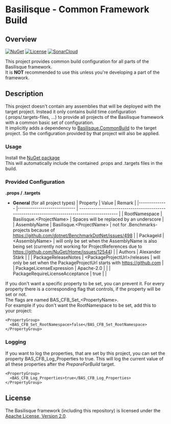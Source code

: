 <!--
   Copyright 2023-2025 Alexander Stärk

   Licensed under the Apache License, Version 2.0 (the "License");
   you may not use this file except in compliance with the License.
   You may obtain a copy of the License at

       http://www.apache.org/licenses/LICENSE-2.0

   Unless required by applicable law or agreed to in writing, software
   distributed under the License is distributed on an "AS IS" BASIS,
   WITHOUT WARRANTIES OR CONDITIONS OF ANY KIND, either express or implied.
   See the License for the specific language governing permissions and
   limitations under the License.
-->
# Basilisque - Common Framework Build

## Overview
[![NuGet](https://img.shields.io/badge/NuGet-latest-%23004880.svg?logo=nuget)](https://www.nuget.org/packages/Basilisque.CommonFrameworkBuild)
[![License](https://img.shields.io/badge/License-Apache%20License%202.0-%23D22128.svg?logo=apache&logoColor=%23D22128)](LICENSE.txt)
[![SonarCloud](https://img.shields.io/badge/SonarCloud-main-%23F3702A.svg?logo=sonarcloud&logoColor=%23F3702A)](https://sonarcloud.io/project/overview?id=basilisque-framework_CommonFrameworkBuild)  

This project provides common build configuration for all parts of the Basilisque framework.  
It is __NOT__ recommended to use this unless you're developing a part of the framework.

## Description
This project doesn't contain any assemblies that will be deployed with the target project. Instead it only contains build time configuration (.props/.targets-files, ...) to provide all projects of the Basilisque framework with a common basic set of configuration.  
It implicitly adds a dependency to [Basilisque.CommonBuild](https://github.com/basilisque-framework/CommonBuild) to the target project. So the configuration provided by that project will also be applied.  

### Usage
Install the [NuGet package](https://www.nuget.org/packages/Basilisque.CommonFrameworkBuild)  
This will automatically include the contained .props and .targets files in the build.
<!--
### Conventions
The configuration is based on conventions regarding the names of the target projects. _(The folder structure of the solution is irrelevant.)_

>__ExampleSolution__
>- MyProject.[__Service__](#servicesConfig)  
>_<sup>Containing the startup code of a backend (Windows) service<sup>_
>- MyProject.Service.[__Tests__](#testsConfig)  
>_<sup>Containing automated tests. In this case for the MyProject.Service-project<sup>_
>- MyProject.[__API__](#apiConfig)  
>_<sup>Containing the public facing code of the backend (API-Controllers, ...)<sup>_
>- MyProject.API.[__Tests__](#testsConfig)  
>_<sup>Containing automated tests. In this case for the MyProject.API-project<sup>_
>- MyProject.[__Domain__](#domainConfig)  
>_<sup>Containing the business logic<sup>_
>- MyProject.Domain.[__Tests__](#testsConfig)  
>_<sup>Containing automated tests. In this case for the MyProject.Domain-project<sup>_
>- MyProject.[__DataAccess__](#dataAccessConfig)  
>_<sup>Containing the data access layer (e.g. using Entity Framework)<sup>_
>- MyProject.DataAccess.[__Tests__](#testsConfig)  
>_<sup>Containing automated tests. In this case for the MyProject.DataAccess-project<sup>_
>- MyProject.[__Benchmarks__](#benchmarksConfig)  
>_<sup>Containing benchmarks for a project<sup>_
>- MyProject.[__CodeAnalysis__](#codeAnalysisConfig)  
>_<sup>Containing code analysis support for the project like source generators, analyzers and fixes<sup>_

Obviously not all applications need all of those project types. So e.g. if you don't need data access, then just do not create a project named like it. But if you do need data access, then let the project name end with _.DataAccess_. That is the intention behind the configuration in Basilisque.CommonFrameworkBuild.
-->
### Provided Configuration
__.props / .targets__  
- <a name="generalConfig"></a>__General__ (for all project types)
  | Property 	   | Value 	                     | Remark                                                                                        |
  |-------------- |---------------------------- | --------------------------------------------------------------------------------------------- |
  | RootNamespace | Basilisque.\<ProjectName\>  | Spaces will be replaced by an underscore                                                      |
  | AssemblyName  | Basilisque.\<ProjectName\>  | not for .Benchmarks-projects because of https://github.com/dotnet/BenchmarkDotNet/issues/498  |
  | PackageId     | \<AssemblyName\>            | will only be set when the AssemblyName is also being set (currently not working for ProjectReferences due to https://github.com/NuGet/Home/issues/12544) |
  | Authors	      | Alexander Stärk             |                                                                                               |
  | PackageReleaseNotes | \<PackageProjectUrl\>/releases    | will only be set when the PackageProjectUrl starts with https://github.com        |
  | PackageLicenseExpression  | Apache-2.0      |                                                                                               |
  | PackageRequireLicenseAcceptance | true      |                                                                                               |
<!--
- <a name="servicesConfig"></a>__*.Service__
   - ???
- <a name="apiConfig"></a>__*.API__
   - ???
- <a name="domainConfig"></a>__*.Domain__
   - ???
- <a name="dataAccessConfig"></a>__*.DataAccess__
   - ???
- <a name="testsConfig"></a>__*.Tests__
   - ???
- <a name="benchmarksConfig"></a>__*.Benchmarks__
   - ???
- <a name="codeAnalysisConfig"></a>__*.CodeAnalysis__
-->

If you don't want a specific property to be set, you can prevent it. For every property there is a corresponding flag that controls, if the property will be set or not.  
The flags are named BAS_CFB_Set_\<PropertyName\>.  
For example if you don't want the RootNamespace to be set, add this to your project:

    <PropertyGroup>
      <BAS_CFB_Set_RootNamespace>false</BAS_CFB_Set_RootNamespace>
    </PropertyGroup>

### Logging
If you want to log the properties, that are set by this project, you can set the property BAS_CFB_Log_Properties to true. This will log the current value of all these properties after the _PrepareForBuild_ target.

    <PropertyGroup>
      <BAS_CFB_Log_Properties>true</BAS_CFB_Log_Properties>
    </PropertyGroup>

## License
The Basilisque framework (including this repository) is licensed under the [Apache License, Version 2.0](LICENSE.txt).